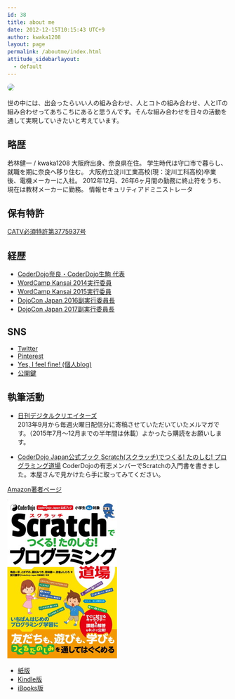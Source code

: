 ```yaml
---
id: 38
title: about me
date: 2012-12-15T10:15:43 UTC+9
author: kwaka1208
layout: page
permalink: /aboutme/index.html
attitude_sidebarlayout:
  - default
---
```

<img src="https://avatars.githubusercontent.com/{{ page.author }}" style="border-radius: 64px; width: 128px;">

世の中には、出会ったらいい人の組み合わせ、人とコトの組み合わせ、人とITの組み合わせってあちこちにあると思うんです。そんな組み合わせを日々の活動を通して実現していきたいと考えています。

## 略歴
若林健一 / kwaka1208
大阪府出身、奈良県在住。
学生時代は守口市で暮らし、就職を期に奈良へ移り住む。
大阪府立淀川工業高校(現：淀川工科高校)卒業後、電機メーカーに入社。
2012年12月、26年6ヶ月間の勤務に終止符をうち、現在は教材メーカーに勤務。
情報セキュリティアドミニストレータ

## 保有特許
[CATV必須特許第3775937号](https://pat.reserge.net/PatentDocument.php?an=1999074026&dbid=JPP)

## 経歴
- [CoderDojo奈良・CoderDojo生駒 代表](http://coderdojo-nara-ikoma.github.io/)
- [WordCamp Kansai 2014実行委員](https://kansai.wordcamp.org/2014/organizers)
- [WordCamp Kansai 2015実行委員](https://kansai.wordcamp.org/2015/organizers/)
- [DojoCon Japan 2016副実行委員長](http://dojocon2016.coderdojo.jp/)
- [DojoCon Japan 2017副実行委員長](http://dojocon2017.coderdojo.jp/)

## SNS
- [Twitter](https://twitter.com/kwaka1208)
- [Pinterest](http://www.pinterest.com/kwaka1208/)
- [Yes, I feel fine! (個人blog)](http://pote2.net/kenichi/)
- [公開鍵](https://github.com/kwaka1208/PublicKey)

## 執筆活動
- [日刊デジタルクリエイターズ](http://blog.dgcr.com/)  
2013年9月から毎週火曜日配信分に寄稿させていただいていたメルマガです。（2015年7月～12月までの半年間は休載）よかったら購読をお願いします。

- [CoderDojo Japan公式ブック Scratch(スクラッチ)でつくる! たのしむ! プログラミング道場](http://amzn.asia/7KsdVCQ)
CoderDojoの有志メンバーでScratchの入門書を書きました。本屋さんで見かけたら手に取ってみてください。

[Amazon著者ページ](https://www.amazon.co.jp/-/e/B01MY6BF57)

[![CoderDojo Japan公式ブック Scratch(スクラッチ)でつくる! たのしむ! プログラミング道場](/assets/images/aboutme/scratch.jpg)](http://amzn.asia/7KsdVCQ)

- [紙版](http://amzn.asia/7KsdVCQ)
- [Kindle版](http://amzn.asia/gcTXZ83)
- [iBooks版](https://itunes.apple.com/jp/book/coderdojo-japan-gong-shibukku/id1189875071?l=en&mt=11)
